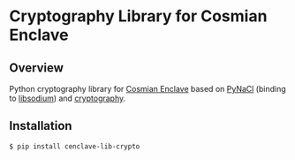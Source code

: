 # Cryptography Library for Cosmian Enclave

## Overview

Python cryptography library for [Cosmian Enclave](https://docs.cosmian.com/compute/cosmian_enclave/overview/) based on [PyNaCl](https://github.com/pyca/pynacl/) (binding to [libsodium](https://github.com/jedisct1/libsodium)) and [cryptography](https://github.com/pyca/cryptography).

## Installation

```console
$ pip install cenclave-lib-crypto
```
